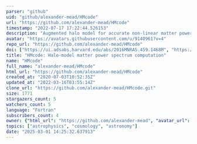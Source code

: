 ```yaml
---
parser: "github"
uid: "github/alexander-mead/HMcode"
url: "https://github.com/alexander-mead/HMcode"
timestamp: "2022-07-17 17:22:44.526153"
description: "Augmented halo model for accurate non-linear matter power spectrum calculations"
avatar: "https://avatars.githubusercontent.com/u/9140961?v=4"
repo_url: "https://github.com/alexander-mead/HMcode"
doi: ["https://ui.adsabs.harvard.edu/abs/2016MNRAS.459.1468M", "https://ui.adsabs.harvard.edu/abs/2015MNRAS.454.1958M", "https://ui.adsabs.harvard.edu/abs/2015ascl.soft08001M/abstract"]
title: "HMcode: Halo-model matter power spectrum computation"
name: "HMcode"
full_name: "alexander-mead/HMcode"
html_url: "https://github.com/alexander-mead/HMcode"
created_at: "2020-07-03T10:52:35Z"
updated_at: "2022-03-16T03:55:14Z"
clone_url: "https://github.com/alexander-mead/HMcode.git"
size: 1771
stargazers_count: 5
watchers_count: 5
language: "Fortran"
subscribers_count: 4
owner: {"html_url": "https://github.com/alexander-mead", "avatar_url": "https://avatars.githubusercontent.com/u/9140961?v=4", "login": "alexander-mead", "type": "User"}
topics: ["astrophysics", "cosmology", "astronomy"]
date: "2025-03-01 14:25:32.637913"
---
```

